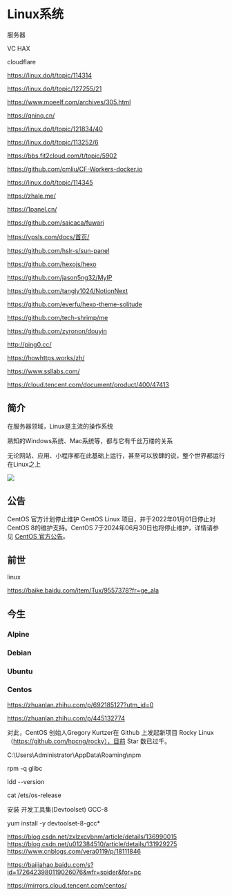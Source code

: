 # Linux系统



服务器

VC HAX


cloudflare

https://linux.do/t/topic/114314

https://linux.do/t/topic/127255/21

https://www.moeelf.com/archives/305.html





https://qninq.cn/

https://linux.do/t/topic/121834/40

https://linux.do/t/topic/113252/6


https://bbs.fit2cloud.com/t/topic/5902

https://github.com/cmliu/CF-Workers-docker.io

https://linux.do/t/topic/114345

https://zhale.me/


https://1panel.cn/


https://github.com/saicaca/fuwari

https://vpsls.com/docs/首页/

https://github.com/hslr-s/sun-panel

https://github.com/hexojs/hexo

https://github.com/jason5ng32/MyIP

https://github.com/tangly1024/NotionNext

https://github.com/everfu/hexo-theme-solitude

https://github.com/tech-shrimp/me

https://github.com/zyronon/douyin


http://ping0.cc/

https://howhttps.works/zh/

https://www.ssllabs.com/

https://cloud.tencent.com/document/product/400/47413




## 简介

在服务器领域，Linux是主流的操作系统

熟知的Windows系统、Mac系统等，都与它有千丝万缕的关系

无论网站、应用、小程序都在此基础上运行，甚至可以放肆的说，整个世界都运行在Linux之上

![](/linux/linux.png)


## 公告

CentOS 官方计划停止维护 CentOS Linux 项目，并于2022年01月01日停止对 CentOS 8的维护支持。CentOS 7于2024年06月30日也将停止维护，详情请参见 [CentOS 官方公告](https://blog.centos.org/2020/12/future-is-centos-stream/)。

## 前世

linux

https://baike.baidu.com/item/Tux/9557378?fr=ge_ala




## 今生


### Alpine

### Debian

### Ubuntu

### Centos


https://zhuanlan.zhihu.com/p/692185127?utm_id=0


https://zhuanlan.zhihu.com/p/445132774

对此，CentOS 创始人Gregory Kurtzer在 Github 上发起新项目 Rocky Linux（https://github.com/hpcng/rocky），目前 Star 数已过千。





C:\Users\Administrator\AppData\Roaming\npm



rpm -q glibc


ldd --version


cat /ets/os-release


安装 开发工具集(Devtoolset) GCC-8

yum install -y devtoolset-8-gcc*

https://blog.csdn.net/zxlzxcvbnm/article/details/136990015
https://blog.csdn.net/u012384510/article/details/131929275
https://www.cnblogs.com/vera0119/p/18111846


https://baijiahao.baidu.com/s?id=1726423980119026076&wfr=spider&for=pc


https://mirrors.cloud.tencent.com/centos/
